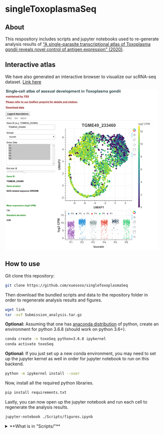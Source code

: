 # singleToxoplasmaSeq

About
---------------------
This respository includes scripts and jupyter notebooks used to re-generate analysis results of ["A single-parasite transcriptional atlas of Toxoplasma gondii reveals novel control of antigen expression" (2020)](https://www.biorxiv.org/content/10.1101/656165v1?rss=1).

Interactive atlas
-----------------
We have also generated an interactive browser to visualize our scRNA-seq dataset. [Link here](http://st-atlas.org)

<img src="./images/st_atlas_example.png" title="Screenshot" width="500"/>

How to use
----------
Git clone this repository:
```bash
git clone https://github.com/xuesoso/singleToxoplasmaSeq
```

Then download the bundled scripts and data to the repository folder in order to regenerate analysis results and figures.
```bash
wget link 
tar -xvf Submission_analysis.tar.gz
```

**Optional:**
Assuming that one has [anaconda distribution](https://www.anaconda.com/distribution/) of python, create an environment for python 3.6.8 (should work on python 3.6+).
```bash
conda create -n toxoSeq python=3.6.8 ipykernel
conda activate toxoSeq
```

**Optional:**
If you just set up a new conda environment, you may need to set up the jupyter kernel as well in order for jupyter notebook to run on this backend.
```bash
python -m ipykernel install --user
```

Now, install all the required python libraries.
```bash
pip install requirements.txt
```

Lastly, you can now open up the jupyter notebook and run each cell to regenerate the analysis results.
```bash
jupyter-notebook ./Scripts/figures.ipynb
```



<details><summary>**What is in "Scripts/"**</summary>
<p>

```bash
--Scripts----figures.ipynb : Jupyter notebook to regenerate figures and analysis results.
    |
    |------->_loadlib--->utils/ : A list of utility plotting and analysis functions required. Imported library call name is "sat"
                |
                |------->rh07.py : Library and variable definitions for RH (rh07; 384-well) dataset analysis.
                |
                |------->me49_011.py : Library and variable definitions for ME49 (me49_011) dataset analysis.
                |
                |------->pru0506.py : Library and variable definitions for Pru (pru0506) dataset analysis.
                |
            _preprocess->rh07.py : Preprocessing parameter and plots for RH (rh07; 384-well) dataset analysis.
                |
                |------->rh019.py : Preprocessing parameter and plots for RH (rh019; 96-well) dataset analysis.
                |
                |------->me49_011.py : Preprocessing parameter and plots for ME49 (me49_011) dataset analysis.
                |
                |------->pru0506.py : Preprocessing parameter and plots for Pru (pru0506) dataset analysis.
                |
                |------->readme.txt : A textfile with descriptions for each of the dataset.


```

</p>
</details>

